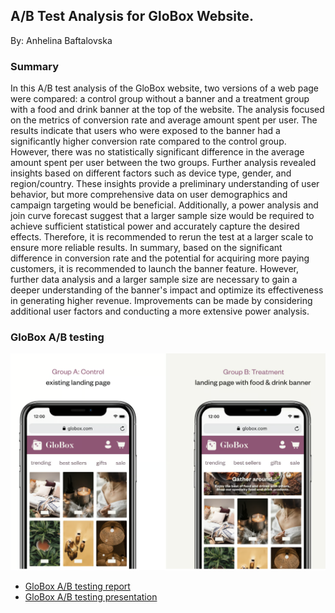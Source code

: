 ## A/B Test Analysis for GloBox Website.
By: Anhelina Baftalovska


### Summary
In this A/B test analysis of the GloBox website, two versions of a web page were compared: a control group without a banner and a treatment group with a food and drink banner at the top of the website. The analysis focused on the metrics of conversion rate and average amount spent per user.
The results indicate that users who were exposed to the banner had a significantly higher conversion rate compared to the control group. However, there was no statistically significant difference in the average amount spent per user between the two groups.
Further analysis revealed insights based on different factors such as device type, gender, and region/country. These insights provide a preliminary understanding of user behavior, but more comprehensive data on user demographics and campaign targeting would be beneficial.
Additionally, a power analysis and join curve forecast suggest that a larger sample size would be required to achieve sufficient statistical power and accurately capture the desired effects. Therefore, it is recommended to rerun the test at a larger scale to ensure more reliable results.
In summary, based on the significant difference in conversion rate and the potential for acquiring more paying customers, it is recommended to launch the banner feature. However, further data analysis and a larger sample size are necessary to gain a deeper understanding of the banner's impact and optimize its effectiveness in generating higher revenue. Improvements can be made by considering additional user factors and conducting a more extensive power analysis.

### GloBox A/B testing 

<img src="images/GloBox_Project_logo.png?raw=true"/>


- [GloBox A/B testing report](https://Angelinabaf.github.io/pdf/GloBox_A_Btesting_Report.pdf)
- [GloBox A/B testing presentation](https://Angelinabaf.github.io/pdf/A_B_Testing_presentation.pdf)

